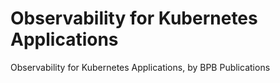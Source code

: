 # Observability for Kubernetes Applications
 Observability for Kubernetes Applications, by BPB Publications
